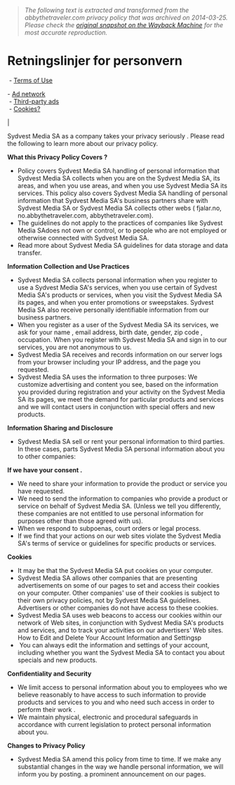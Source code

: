 > *The following text is extracted and transformed from the abbythetraveler.com privacy policy that was archived on 2014-03-25. Please check the [original snapshot on the Wayback Machine](https://web.archive.org/web/20140325024024id_/http%3A//www.abbythetraveler.com/information/personvern.asp) for the most accurate reproduction.*

# Retningslinjer for personvern

  
 \- [Terms of Use](https://web.archive.org/information/tjenestebetingelser.asp)

\- [Ad network](https://web.archive.org/information/annonser.asp)  
 \- [Third-party ads](https://web.archive.org/information/annonser_tredjepart.asp)  
 \- [Cookies?](https://web.archive.org/information/cookies_informasjonskapsler.asp)

| 

Sydvest Media SA as a company takes your privacy seriously . Please read the following to learn more about our privacy policy.

**What this Privacy Policy Covers ?**

  * Policy covers Sydvest Media SA handling of personal information that Sydvest Media SA collects when you are on the Sydvest Media SA, its areas, and when you use areas, and when you use Sydvest Media SA its services. This policy also covers Sydvest Media SA handling of personal information that Sydvest Media SA's business partners share with Sydvest Media SA or Sydvest Media SA collects other webs ( fjalar.no, no.abbythetraveler.com, abbythetraveler.com).
  * The guidelines do not apply to the practices of companies like Sydvest Media SAdoes not own or control, or to people who are not employed or otherwise connected with Sydvest Media SA.
  * Read more about Sydvest Media SA guidelines for data storage and data transfer. 



**Information Collection and Use Practices**

  * Sydvest Media SA collects personal information when you register to use a Sydvest Media SA's services, when you use certain of Sydvest Media SA's products or services, when you visit the Sydvest Media SA its pages, and when you enter promotions or sweepstakes. Sydvest Media SA also receive personally identifiable information from our business partners.
  * When you register as a user of the Sydvest Media SA its services, we ask for your name , email address, birth date, gender, zip code , occupation. When you register with Sydvest Media SA and sign in to our services, you are not anonymous to us.
  * Sydvest Media SA receives and records information on our server logs from your browser including your IP address, and the page you requested.
  * Sydvest Media SA uses the information to three purposes: We customize advertising and content you see, based on the information you provided during registration and your activity on the Sydvest Media SA its pages, we meet the demand for particular products and services and we will contact users in conjunction with special offers and new products.



  
**Information Sharing and Disclosure**

  * Sydvest Media SA sell or rent your personal information to third parties. In these cases, parts Sydvest Media SA personal information about you to other companies:



**If we have your consent .**   


  * We need to share your information to provide the product or service you have requested. 
  * We need to send the information to companies who provide a product or service on behalf of Sydvest Media SA. (Unless we tell you differently, these companies are not entitled to use personal information for purposes other than those agreed with us).
  * When we respond to subpoenas, court orders or legal process. 
  * If we find that your actions on our web sites violate the Sydvest Media SA's terms of service or guidelines for specific products or services. 



**Cookies**

  * It may be that the Sydvest Media SA put cookies on your computer. 
  * Sydvest Media SA allows other companies that are presenting advertisements on some of our pages to set and access their cookies on your computer. Other companies' use of their cookies is subject to their own privacy policies, not by Sydvest Media SA guidelines. Advertisers or other companies do not have access to these cookies.
  * Sydvest Media SA uses web beacons to access our cookies within our network of Web sites, in conjunction with Sydvest Media SA's products and services, and to track your activities on our advertisers' Web sites. How to Edit and Delete Your Account Information and Settingsp 
  *  You can always edit the information and settings of your account, including whether you want the Sydvest Media SA to contact you about specials and new products. 



**Confidentiality and Security**

  * We limit access to personal information about you to employees who we believe reasonably to have access to such information to provide products and services to you and who need such access in order to perform their work .
  * We maintain physical, electronic and procedural safeguards in accordance with current legislation to protect personal information about you. 



**Changes to Privacy Policy**

  * Sydvest Media SA amend this policy from time to time. If we make any substantial changes in the way we handle personal information, we will inform you by posting. a prominent announcement on our pages.


